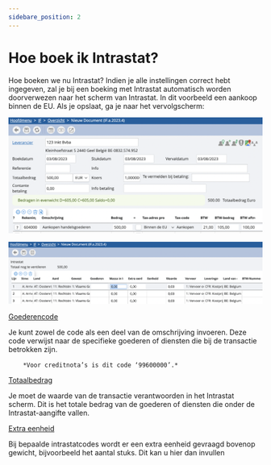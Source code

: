 ```yaml
---
sidebare_position: 2
---
```


# Hoe boek ik Intrastat?

Hoe boeken we nu Intrastat? Indien je alle instellingen correct hebt ingegeven, zal je bij een boeking met Intrastat automatisch worden doorverwezen naar het scherm van Intrastat. In dit voorbeeld een aankoop binnen de EU. Als je opslaat, ga je naar het vervolgscherm:

![alt text](/img/images/image78.png)

![alt text](/img/images/image69.png)


<u>Goederencode</u>

Je kunt zowel de code als een deel van de omschrijving invoeren. Deze code verwijst naar de specifieke goederen of diensten die bij de transactie betrokken zijn.


        *Voor creditnota’s is dit code ‘99600000’.*


<u>Totaalbedrag</u>

Je moet de waarde van de transactie verantwoorden in het Intrastat scherm. Dit is het totale bedrag van de goederen of diensten die onder de Intrastat-aangifte vallen.

<u>Extra eenheid</u>

Bij bepaalde intrastatcodes wordt er een extra eenheid gevraagd bovenop gewicht, bijvoorbeeld het aantal stuks. Dit kan u hier dan invullen

